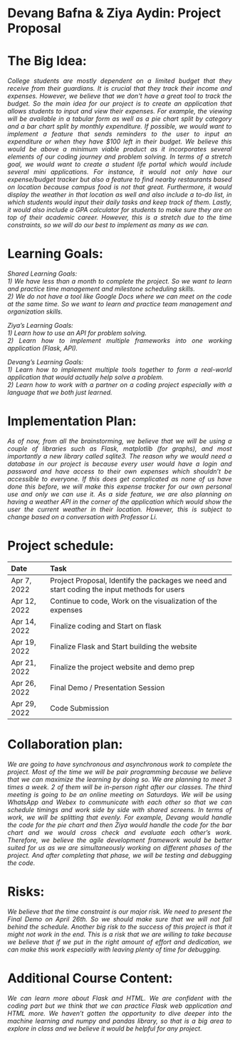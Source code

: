 # **Devang Bafna & Ziya Aydin: Project Proposal**

# **The Big Idea:**

*<div style="text-align: justify">College students are mostly dependent on a limited budget that they receive from their guardians. It is crucial that they track their income and expenses. However, we believe that we don't have a great tool to track the budget. So the main idea for our project is to create an application that allows students to input and view their expenses. For example, the viewing will be available in a tabular form as well as a pie chart split by category and a bar chart split by monthly expenditure. If possible, we would want to implement a feature that sends reminders to the user to input an expenditure or when they have $100 left in their budget. We believe this would be above a minimum viable product as it incorporates several elements of our coding journey and problem solving. In terms of a stretch goal, we would want to create a student life portal which would include several mini applications. For instance, it would not only have our expense/budget tracker but also a feature to find nearby restaurants based on location because campus food is not that great. Furthermore, it would display the weather in that location as well and also include a to-do list, in which students would input their daily tasks and keep track of them. Lastly, it would also include a GPA calculator for students to make sure they are on top of their academic career. However, this is a stretch due to the time constraints, so we will do our best to implement as many as we can.</div>*


# **Learning Goals:**

*<div style="text-align: justify">Shared Learning Goals:</div>*
*<div style="text-align: justify"> 1) We have less than a month to complete the project. So we want to learn and practice time management and milestone scheduling skills.</div>*
*<div style="text-align: justify"> 2) We do not have a tool like Google Docs where we can meet on the code at the same time. So we want to learn and practice team management and organization skills.</div>*
   
*<div style="text-align: justify"> Ziya’s Learning Goals:</div>* 
*<div style="text-align: justify"> 1) Learn how to use an API for problem solving.</div>*
*<div style="text-align: justify"> 2) Learn how to implement multiple frameworks into one working application (Flask, API).</div>*

*<div style="text-align: justify"> Devang’s Learning Goals:</div>*
*<div style="text-align: justify"> 1) Learn how to implement multiple tools together to form a real-world application that would actually help solve a problem.</div>*
*<div style="text-align: justify"> 2) Learn how to work with a partner on a coding project especially with a language that we both just learned.</div>*

# **Implementation Plan:**

*<div style="text-align: justify">As of now, from all the brainstorming, we believe that we will be using a couple of  libraries such as Flask, matplotlib (for graphs), and most importantly a new library called sqlite3. The reason why we would need a database in our project is because every user would have a login and password and have access to their own expenses which shouldn’t be accessible to everyone. If this does get complicated as none of us have done this before, we will make this expense tracker for our own personal use and only we can use it. As a side feature, we are also planning on having a weather API in the corner of the application which would show the user the current weather in their location. However, this is subject to change based on a conversation with Professor Li.</div>*

# **Project schedule:**

|Date|Task|
|:---|:---|
|Apr 7, 2022|Project Proposal, Identify the packages we need and start coding the input methods for users|
|Apr 12, 2022|Continue to code, Work on the visualization of the expenses
|Apr 14, 2022|Finalize coding and Start on flask
|Apr 19, 2022|Finalize Flask and Start building the website
|Apr 21, 2022|Finalize the project website and demo prep
|Apr 26, 2022|Final Demo / Presentation Session
|Apr 29, 2022|Code Submission

# **Collaboration plan:**

*<div style="text-align: justify">We are going to have synchronous and asynchronous work to complete the project. Most of the time we will be pair programming because we believe that we can maximize the learning by doing so. We are planning to meet 3 times a week. 2 of them will be in-person right after our classes. The third meeting is going to be an online meeting on Saturdays. We will be using WhatsApp and Webex to communicate	 with each other so that we can schedule timings and work side by side with shared screens. In terms of work, we will be splitting that evenly. For example, Devang would handle the code for the pie chart and then Ziya would handle the code for the bar chart and we would cross check and evaluate each other’s work. Therefore, we believe the agile development framework would be better suited for us as we are simultaneously working on different phases of the project. And after completing that phase, we will be testing and debugging the code.</div>*

# **Risks:**

*<div style="text-align: justify">We believe that the time constraint is our major risk. We need to present the Final Demo on April 26th. So we should make sure that we will not fall behind the schedule. Another big risk to the success of this project is that it might not work in the end. This is a risk that we are willing to take because we believe that if we put in the right amount of effort and dedication, we can make this work especially with leaving plenty of time for debugging.</div>*

# **Additional Course Content:**

*<div style="text-align: justify">We can learn more about Flask and HTML. We are confident with the coding part but we think that we can practice Flask web application and HTML more. We haven’t gotten the opportunity to dive deeper into the machine learning and numpy and pandas library, so that is a big area to explore in class and we believe it would be helpful for any project.</div>*


